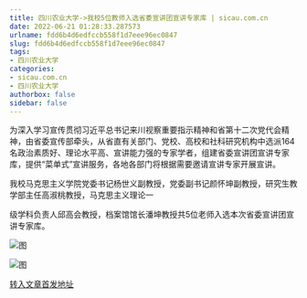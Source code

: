 ```yaml
---
title: 四川农业大学->我校5位教师入选省委宣讲团宣讲专家库 | sicau.com.cn
date: 2022-06-21 01:28:33.287573
urlname: fdd6b4d6edfccb558f1d7eee96ec0847
slug: fdd6b4d6edfccb558f1d7eee96ec0847
tags: 
- 四川农业大学
categories:
- sicau.com.cn
- 四川农业大学
authorbox: false
sidebar: false
---
```

为深入学习宣传贯彻习近平总书记来川视察重要指示精神和省第十二次党代会精神，由省委宣传部牵头，从省直有关部门、党校、高校和社科研究机构中选派164名政治素质好、理论水平高、宣讲能力强的专家学者，组建省委宣讲团宣讲专家库，提供“菜单式”宣讲服务，各地各部门将根据需要邀请宣讲专家开展宣讲。  

我校马克思主义学院党委书记杨世义副教授，党委副书记颜怀坤副教授，研究生教学部主任高淑桃教授，马克思主义理论一
<!--more-->
级学科负责人邱高会教授，档案馆馆长潘坤教授共5位老师入选本次省委宣讲团宣讲专家库。

![图](https://news.sicau.edu.cn/__local/E/A7/CE/8D47B9D9D7D374ECDE7CAB9CBB9_DA7877FB_24586.png)

![图](https://news.sicau.edu.cn/__local/1/46/3C/79FA521C9CA29DECF4D653B9E9E_253487B3_42184.png)

[转入文章首发地址](https://news.sicau.edu.cn/info/1078/68463.htm)